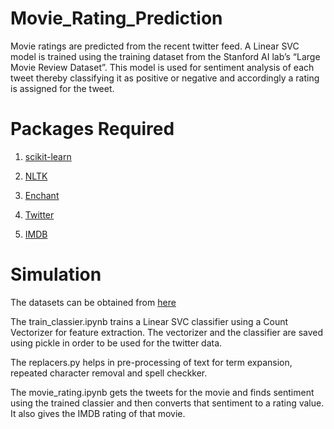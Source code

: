 Movie_Rating_Prediction
=======================
Movie ratings are predicted from the recent twitter feed. A Linear SVC model is trained using the training dataset from the Stanford AI lab’s “Large Movie Review Dataset”. This model is used for sentiment analysis of each tweet thereby classifying it as positive or negative and accordingly a rating is assigned for the tweet.

Packages Required
=======================
1) [scikit-learn](http://scikit-learn.org/stable/) 

2) [NLTK](http://www.nltk.org/)

3) [Enchant](https://pythonhosted.org/pyenchant/tutorial.html)

4) [Twitter](https://pypi.python.org/pypi/twitter)

5) [IMDB](http://imdbpy.sourceforge.net/)

Simulation
=======================
The datasets can be obtained from [here](http://ai.stanford.edu/~amaas/data/sentiment/)

The train_classier.ipynb trains a Linear SVC classifier using a Count Vectorizer for feature extraction. The vectorizer and the classifier are saved using pickle in order to be used for the twitter data.

The replacers.py helps in pre-processing of text for term expansion, repeated character removal and spell checkker.

The movie_rating.ipynb gets the tweets for the movie and finds sentiment using the trained classier and then converts that sentiment to a rating value. It also gives the IMDB rating of that movie.

